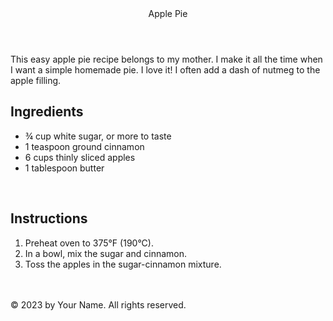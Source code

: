 <!DOCTYPE html>
<html lang="en">
<head>
  <meta charset="UTF-8">
  <meta name="viewport" content="width=device-width, initial-scale=1.0">
  <title>Recipe and Blog Pages</title>
  <link rel="stylesheet" href="styles.css">
  <style>
    .div{
  width: 200px;
  border: 10px;
  padding: 50px;
  margin: 25px;

}

/* Recipe Page Styles */
.recipe-page {
  background-color: #8e8f72;
  padding: 50px;
  text-align:center /* Text aligned left */
  margin: 10px;
}

.recipe-header {
  background-color: #5a9;
  color: rgb(214, 199, 199);
  padding: 10px;
  font-size: 44px;
  text-align: center;
}

.recipe-description {
  margin: 10px 0;
  font-style: italic;
  background-color:aqua;
  padding: 10px;
  text-align: center;

}
ul{
  text-align: left;
}
ol{
  text-align: left;
}

.recipe-section {
  background-color: #5a9;
  color: rgb(214, 199, 199);
  padding: 10px;
  font-size: 24px;
  text-align: center;
  margin: 15px 0;
}

.recipe-section h2 {
  color: #b23;
}

.recipe-footer {
  text-align: right; /* Footer aligned right */
  font-size: 12px;
}

  </style>
</head>
<body>
  <!-- Recipe Page -->
  <div class="recipe-page">
    <header class="recipe-header"> Apple Pie</header>
    <div class="recipe-description">
      This easy apple pie recipe belongs to my mother. I make it all the time when I want a simple homemade pie. 
      I love it! I often add a dash of nutmeg to the apple filling.
    </div>
    <section class="recipe-section">
      <h2>Ingredients</h2>
      <ul>
        <li>
          ¾ cup white sugar, or more to taste
          </li>
        <li>
          1 teaspoon ground cinnamon
        </li>
        <li>
          6 cups thinly sliced apples
          </li>
          <li>
            1 tablespoon butter
          </li>
      </ul><br>
    </section>
    <section class="recipe-section">
      <h2>Instructions</h2>
      <ol>
        <li>Preheat oven to 375°F (190°C).</li>
        <li>In a bowl, mix the sugar and cinnamon.</li>
        <li>Toss the apples in the sugar-cinnamon mixture.</li>
      </ol><br>
    </section><br>
    <footer class="recipe-footer">© 2023 by Your Name. All rights reserved.</footer>
  </div>

